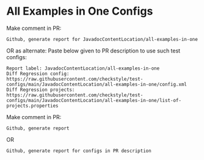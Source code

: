 # All Examples in One Configs
Make comment in PR:
```
Github, generate report for JavadocContentLocation/all-examples-in-one
```
OR as alternate:
Paste below given to PR description to use such test configs:
```
Report label: JavadocContentLocation/all-examples-in-one
Diff Regression config: https://raw.githubusercontent.com/checkstyle/test-configs/main/JavadocContentLocation/all-examples-in-one/config.xml
Diff Regression projects: https://raw.githubusercontent.com/checkstyle/test-configs/main/JavadocContentLocation/all-examples-in-one/list-of-projects.properties
```
Make comment in PR:
```
Github, generate report
```
OR
```
Github, generate report for configs in PR description
```

